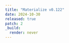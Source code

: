 ```yaml
---
title: "Materialize v0.122"
date: 2024-10-30
released: true
patch: 2
_build:
  render: never
---
```

